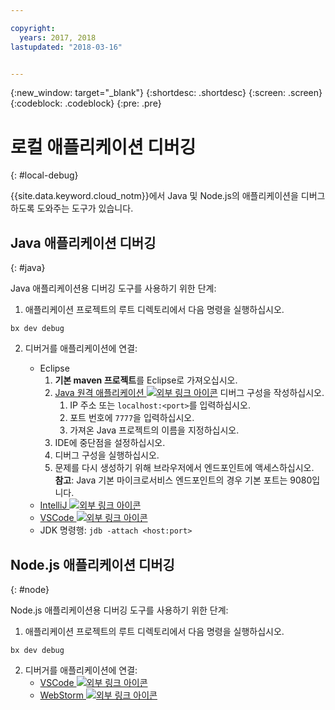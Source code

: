```yaml
---

copyright:
  years: 2017, 2018
lastupdated: "2018-03-16"


---
```

{:new_window: target="_blank"}
{:shortdesc: .shortdesc}
{:screen: .screen}
{:codeblock: .codeblock}
{:pre: .pre}

# 로컬 애플리케이션 디버깅
{: #local-debug}

{{site.data.keyword.cloud_notm}}에서 Java 및 Node.js의 애플리케이션을 디버그하도록 도와주는 도구가 있습니다. 

## Java 애플리케이션 디버깅
{: #java}

Java 애플리케이션용 디버깅 도구를 사용하기 위한 단계:

1. 애플리케이션 프로젝트의 루트 디렉토리에서 다음 명령을 실행하십시오. 

```
bx dev debug
```

2. 디버거를 애플리케이션에 연결:

	* Eclipse
      1. **기본 maven 프로젝트**를 Eclipse로 가져오십시오.
      2. [Java 원격 애플리케이션 ![외부 링크 아이콘](../../icons/launch-glyph.svg "외부 링크 아이콘")](http://help.eclipse.org/neon/index.jsp?topic=%2Forg.eclipse.jdt.doc.user%2Ftasks%2Ftask-remotejava_launch_config.htm) 디버그 구성을 작성하십시오. 
      		1. IP 주소 또는 `localhost:<port>`를 입력하십시오.   
      		2. 포트 번호에 `7777`을 입력하십시오. 
      		3. 가져온 Java 프로젝트의 이름을 지정하십시오. 
      6. IDE에 중단점을 설정하십시오. 
      7. 디버그 구성을 실행하십시오. 
      8. 문제를 다시 생성하기 위해 브라우저에서 엔드포인트에 액세스하십시오.   
	   **참고**: Java 기본 마이크로서비스 엔드포인트의 경우 기본 포트는 9080입니다. 
	* [IntelliJ ![외부 링크 아이콘](../../icons/launch-glyph.svg "외부 링크 아이콘")](https://www.jetbrains.com/help/idea/2016.3/run-debug-configuration-remote.html)
	* [VSCode ![외부 링크 아이콘](../../icons/launch-glyph.svg "외부 링크 아이콘")](https://marketplace.visualstudio.com/items?itemName=donjayamanne.javadebugger)
	* JDK 명령행: `jdb -attach <host:port>`

## Node.js 애플리케이션 디버깅
{: #node}

Node.js 애플리케이션용 디버깅 도구를 사용하기 위한 단계:

1. 애플리케이션 프로젝트의 루트 디렉토리에서 다음 명령을 실행하십시오. 

```
bx dev debug
```

2. 디버거를 애플리케이션에 연결:
	* [VSCode ![외부 링크 아이콘](../../icons/launch-glyph.svg "외부 링크 아이콘")](https://blog.docker.com/2016/07/live-debugging-docker/)
	* [WebStorm ![외부 링크 아이콘](../../icons/launch-glyph.svg "외부 링크 아이콘")](https://blog.alexseifert.com/2016/10/25/debugging-node-js-in-a-docker-container-with-webstorm/)


<!--
## Swift application debugging - content from mike tunnicliffe
{: #swift}

Steps to enable debug for a Swift application:  

1. On the App server (or system where the Swift application will execute), you should start the 'lldb server':
 - `lldb-server platform -->
<!-- listen <port number>`
2. On the App server, build the Kitura-based server application using the debug configuration:
 - `swift build debug`
3. On the App server, start the Kitura-based server application:
 - `./build/debug/Kitura-Starter`
4. On the client system (also known as the host system), start the 'lldb client':
 - `lldb`
5. Configure lldb client to connect to lldb-server:
 - `(lldb) platform select remote-linux`
 - `(lldb) platform connect connect://<ip address server>:<port number server>`
6. Execute commands to debug remote program:
 - `(lldb) process attach -->
<!--pid 3626`
-->
